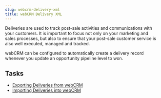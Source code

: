 ```yaml
---
slug: webcrm-delivery-xml
title: webCRM Delivery XML
---
```

Deliveries are used to track post-sale activities and communications with your customers. It is important to focus not only on your marketing and sales processes, but also to ensure that your post-sale customer service is also well executed, managed and tracked.

webCRM can be configured to automatically create a delivery record whenever you update an opportunity pipeline level to won. 

## Tasks
- [Exporting Deliveries from webCRM](exporting-deliveries-from-webcrm)
- [Importing Deliveries into webCRM](importing-deliveries-into-webcrm)